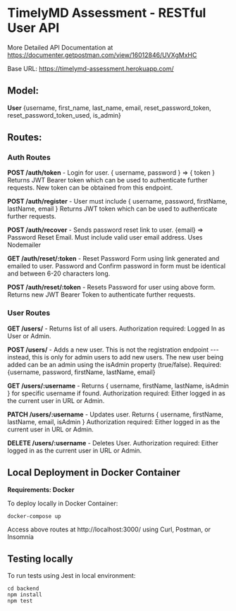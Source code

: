 # TimelyMD Assessment - RESTful User API

More Detailed API Documentation at https://documenter.getpostman.com/view/16012846/UVXgMxHC

Base URL: https://timelymd-assessment.herokuapp.com/

## Model:

**User** {username, first_name, last_name, email, reset_password_token, reset_password_token_used, is_admin}

## Routes:

### Auth Routes

**POST /auth/token** - Login for user. { username, password } => { token } Returns JWT Bearer token which can be used to authenticate further requests. New token can be obtained from this endpoint.

**POST /auth/register** - User must include { username, password, firstName, lastName, email } Returns JWT token which can be used to authenticate further requests.

**POST /auth/recover** - Sends password reset link to user. {email} => Password Reset Email. Must include valid user email address. Uses Nodemailer

**GET /auth/reset/:token** - Reset Password Form using link generated and emailed to user. Password and Confirm password in form must be identical and between 6-20 characters long.

**POST /auth/reset/:token** - Resets Password for user using above form. Returns new JWT Bearer Token to authenticate further requests.

### User **Routes**

**GET /users/** - Returns list of all users. Authorization required: Logged In as User or Admin.

**POST /users/** - Adds a new user. This is not the registration endpoint --- instead, this is only for admin users to add new users. The new user being added can be an admin using the isAdmin property (true/false). Required: {username, password, firstName, lastName, email}

**GET /users/:username** - Returns { username, firstName, lastName, isAdmin } for specific username if found. Authorization required: Either logged in as the current user in URL or Admin.

**PATCH /users/:username** - Updates user. Returns { username, firstName, lastName, email, isAdmin } Authorization required: Either logged in as the current user in URL or Admin.

**DELETE /users/:username** - Deletes User. Authorization required: Either logged in as the current user in URL or Admin.

## Local Deployment in Docker Container

**Requirements: Docker**

To deploy locally in Docker Container:

    docker-compose up

Access above routes at http://localhost:3000/ using Curl, Postman, or Insomnia

## Testing locally

To run tests using Jest in local environment:

    cd backend
    npm install
    npm test
